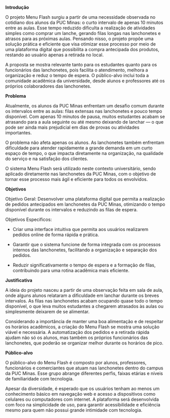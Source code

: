 **Introdução**

O projeto Menu Flash surgiu a partir de uma necessidade observada no cotidiano dos alunos da PUC Minas: o curto intervalo de apenas 10 minutos entre as aulas. Esse tempo reduzido dificulta a realização de atividades simples como comprar um lanche, gerando filas longas nas lanchonetes e atrasos para as próximas aulas. Pensando nisso, o projeto propõe uma solução prática e eficiente que visa otimizar esse processo por meio de uma plataforma digital que possibilita a compra antecipada dos produtos, restando ao usuário apenas a retirada no local.

A proposta se mostra relevante tanto para os estudantes quanto para os funcionários das lanchonetes, pois facilita o atendimento, melhora a organização e reduz o tempo de espera. O público-alvo inclui toda a comunidade acadêmica da universidade, desde alunos e professores até os próprios colaboradores das lanchonetes.

**Problema**

Atualmente, os alunos da PUC Minas enfrentam um desafio comum durante os intervalos entre as aulas: filas extensas nas lanchonetes e pouco tempo disponível. Com apenas 10 minutos de pausa, muitos estudantes acabam se atrasando para a aula seguinte ou até mesmo deixando de lanchar — o que pode ser ainda mais prejudicial em dias de provas ou atividades importantes.

O problema não afeta apenas os alunos. As lanchonetes também enfrentam dificuldade para atender rapidamente a grande demanda em um curto espaço de tempo, o que impacta diretamente na organização, na qualidade do serviço e na satisfação dos clientes.

O sistema Menu Flash será utilizado neste contexto universitário, sendo aplicado diretamente nas lanchonetes da PUC Minas, com o objetivo de tornar esse processo mais ágil e eficiente para todos os envolvidos.

**Objetivos**

Objetivo Geral:
Desenvolver uma plataforma digital que permita a realização de pedidos antecipados em lanchonetes da PUC Minas, otimizando o tempo disponível durante os intervalos e reduzindo as filas de espera.

Objetivos Específicos:
- Criar uma interface intuitiva que permita aos usuários realizarem pedidos online de forma rápida e prática.

- Garantir que o sistema funcione de forma integrada com os processos internos das lanchonetes, facilitando a organização e separação dos pedidos.

- Reduzir significativamente o tempo de espera e a formação de filas, contribuindo para uma rotina acadêmica mais eficiente.
 
**Justificativa**

A ideia do projeto nasceu a partir de uma observação feita em sala de aula, onde alguns alunos relataram a dificuldade em lanchar durante os breves intervalos. As filas nas lanchonetes acabam ocupando quase todo o tempo disponível, o que leva muitos estudantes a chegarem atrasados às aulas ou simplesmente deixarem de se alimentar.

Considerando a importância de manter uma boa alimentação e de respeitar os horários acadêmicos, a criação do Menu Flash se mostra uma solução viável e necessária. A automatização dos pedidos e a retirada rápida ajudam não só os alunos, mas também os próprios funcionários das lanchonetes, que poderão se organizar melhor durante os horários de pico.

**Público-alvo**

O público-alvo do Menu Flash é composto por alunos, professores, funcionários e comerciantes que atuam nas lanchonetes dentro do campus da PUC Minas. Esse grupo abrange diferentes perfis, faixas etárias e níveis de familiaridade com tecnologia.

Apesar da diversidade, é esperado que os usuários tenham ao menos um conhecimento básico em navegação web e acesso a dispositivos como celulares ou computadores com internet. A plataforma será desenvolvida com foco na simplicidade de uso, para garantir acessibilidade e eficiência mesmo para quem não possui grande intimidade com tecnologia.
